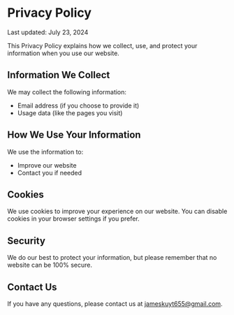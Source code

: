 
# Privacy Policy

Last updated: July 23, 2024

This Privacy Policy explains how we collect, use, and protect your information when you use our website.

## Information We Collect

We may collect the following information:
- Email address (if you choose to provide it)
- Usage data (like the pages you visit)

## How We Use Your Information

We use the information to:
- Improve our website
- Contact you if needed

## Cookies

We use cookies to improve your experience on our website. You can disable cookies in your browser settings if you prefer.

## Security

We do our best to protect your information, but please remember that no website can be 100% secure.

## Contact Us

If you have any questions, please contact us at jameskuyt655@gmail.com.
